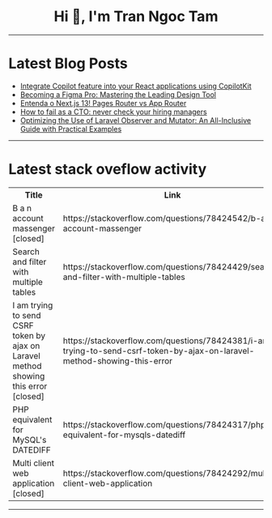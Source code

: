 <h1 align="center">Hi 👋, I'm Tran Ngoc Tam</h1>

---

# Latest Blog Posts 
<!-- BLOG-POST-LIST:START -->
- [Integrate Copilot feature into your React applications using CopilotKit](https://dev.to/ngviethoang/integrate-copilot-feature-into-your-react-applications-using-copilotkit-2nga)
- [Becoming a Figma Pro: Mastering the Leading Design Tool](https://dev.to/attaelahi/becoming-a-figma-pro-mastering-the-leading-design-tool-514l)
- [Entenda o Next.js 13! Pages Router vs App Router](https://dev.to/henriquevital/entenda-o-nextjs-13-pages-router-vs-app-router-1nim)
- [How to fail as a CTO: never check your hiring managers](https://dev.to/andrew_panfilov/how-to-fail-as-a-cto-never-check-your-hiring-managers-1971)
- [Optimizing the Use of Laravel Observer and Mutator: An All-Inclusive Guide with Practical Examples](https://dev.to/asfiaaiman/optimizing-the-use-of-laravel-observer-and-mutator-an-all-inclusive-guide-with-practical-examples-33cg)
<!-- BLOG-POST-LIST:END -->

---

# Latest stack oveflow activity
<table>
  <tr><th>Title</th><th>Link</th></tr>
  <!-- STACKOVERFLOW:START --><tr><td>B a n account massenger [closed]</td><td>https://stackoverflow.com/questions/78424542/b-a-n-account-massenger</td></tr><tr><td>Search and filter with multiple tables</td><td>https://stackoverflow.com/questions/78424429/search-and-filter-with-multiple-tables</td></tr><tr><td>I am trying to send CSRF token by ajax on Laravel method showing this error [closed]</td><td>https://stackoverflow.com/questions/78424381/i-am-trying-to-send-csrf-token-by-ajax-on-laravel-method-showing-this-error</td></tr><tr><td>PHP equivalent for MySQL&#39;s DATEDIFF</td><td>https://stackoverflow.com/questions/78424317/php-equivalent-for-mysqls-datediff</td></tr><tr><td>Multi client web application [closed]</td><td>https://stackoverflow.com/questions/78424292/multi-client-web-application</td></tr><!-- STACKOVERFLOW:END -->
</table>

---


